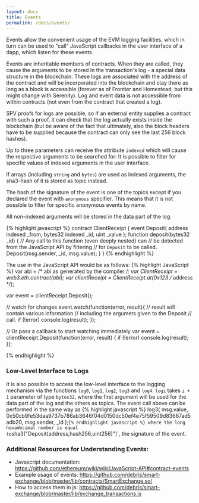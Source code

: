 ```yaml
---
layout: docs
title: Events
permalink: /docs/events/
---
```


Events allow the convenient usage of the EVM logging facilities,
which in turn can be used to "call" JavaScript callbacks in the user interface
of a dapp, which listen for these events.

Events are
inheritable members of contracts. When they are called, they cause the
arguments to be stored in the transaction's log - a special data structure
in the blockchain. These logs are associated with the address of
the contract and will be incorporated into the blockchain
and stay there as long as a block is accessible (forever as of
Frontier and Homestead, but this might change with Serenity). Log and
event data is not accessible from within contracts (not even from
the contract that created a log).

SPV proofs for logs are possible, so if an external entity supplies
a contract with such a proof, it can check that the log actually
exists inside the blockchain (but be aware of the fact that
ultimately, also the block headers have to be supplied because
the contract can only see the last 256 block hashes).

Up to three parameters can
receive the attribute `indexed` which will cause the respective arguments
to be searched for: It is possible to filter for specific values of
indexed arguments in the user interface.

If arrays (including `string` and `bytes`) are used as indexed arguments, the
sha3-hash of it is stored as topic instead.

The hash of the signature of the event is one of the topics except if you
declared the event with `anonymous` specifier. This means that it is
not possible to filter for specific anonymous events by name.

All non-indexed arguments will be stored in the data part of the log.

{% highlight javascript %}
contract ClientReceipt {
  event Deposit(
    address indexed _from,
    bytes32 indexed _id,
    uint _value
  );
  function deposit(bytes32 _id) {
    // Any call to this function (even deeply nested) can
    // be detected from the JavaScript API by filtering
    // for `Deposit` to be called.
    Deposit(msg.sender, _id, msg.value);
  }
}
{% endhighlight %}

The use in the JavaScript API would be as follows:
{% highlight JavaScript %}
var abi = /* abi as generated by the compiler */;
var ClientReceipt = web3.eth.contract(abi);
var clientReceipt = ClientReceipt.at(0x123 /* address */);

var event = clientReceipt.Deposit();

// watch for changes
event.watch(function(error, result){
  // result will contain various information
  // including the argumets given to the Deposit
  // call.
  if (!error)
    console.log(result);
});

// Or pass a callback to start watching immediately
var event = clientReceipt.Deposit(function(error, result) {
  if (!error)
    console.log(result);
});

{% endhighlight %}


### Low-Level Interface to Logs

It is also possible to access the low-level interface to the logging
mechanism via the functions `log0`, `log1`, `log2`, `log3` and `log4`.
`logi` takes `i + 1` parameter of type `bytes32`, where the first
argument will be used for the data part of the log and the others
as topics. The event call above can be performed in the same way as
{% highlight javascript %}
log3(
  msg.value,
  0x50cb9fe53daa9737b786ab3646f04d0150dc50ef4e75f59509d83667ad5adb20,
  msg.sender,
  _id
);`
{% endhighlight javascript %}
where the long hexadecimal number is equal to
`sha3("Deposit(address,hash256,uint256)")`, the signature of the event.

### Additional Resources for Understanding Events:

- Javascript documentation: <https://github.com/ethereum/wiki/wiki/JavaScript-API#contract-events>
- Example usage of events: <https://github.com/debris/smart-exchange/blob/master/lib/contracts/SmartExchange.sol>
- How to access them in js: <https://github.com/debris/smart-exchange/blob/master/lib/exchange_transactions.js>

